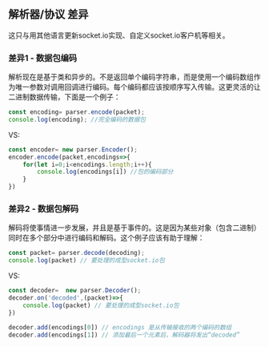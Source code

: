 ## 解析器/协议 差异

这只与用其他语言更新socket.io实现、自定义socket.io客户机等相关。

### 差异1 - 数据包编码

解析现在是基于类和异步的。不是返回单个编码字符串，而是使用一个编码数组作为唯一参数对调用回调进行编码。每个编码都应该按顺序写入传输。这更灵活的让二进制数据传输，下面是一个例子：

```js
const encoding= parser.encode(packet);
console.log(encoding); //完全编码的数据包
```

VS:
```js
const encoder= new parser.Encoder();
encoder.encode(packet,encodings=>{
    for(let i=0;i<encodings.length;i++){
        console.log(encodings[i]) //包的编码部分
    }
})
```

### 差异2 - 数据包解码

解码将使事情进一步发展，并且是基于事件的。这是因为某些对象（包含二进制）同时在多个部分中进行编码和解码。这个例子应该有助于理解：

```js
const packet= parser.decode(decoding);
console.log(packet) // 要处理的成型socket.io包

```
VS:


```js
const decoder=  new parser.Decoder();
decoder.on('decoded',(packet)=>{
    console.log(packet) // 要处理的成型socket.io包
})

decoder.add(encodings[0]) // encodings 是从传输接收的两个编码的数组
decoder.add(encodings[1]) // 添加最后一个元素后，解码器将发出“decoded”
```

### 
